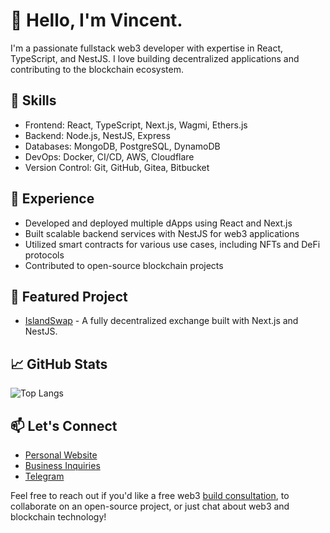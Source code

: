 # 👋 Hello, I'm Vincent.
I'm a passionate fullstack web3 developer with expertise in React, TypeScript, and NestJS. I love building decentralized applications and contributing to the blockchain ecosystem.

## 🚀 Skills
- Frontend: React, TypeScript, Next.js, Wagmi, Ethers.js
- Backend: Node.js, NestJS, Express
- Databases: MongoDB, PostgreSQL, DynamoDB
- DevOps: Docker, CI/CD, AWS, Cloudflare
- Version Control: Git, GitHub, Gitea, Bitbucket

## 💼 Experience

- Developed and deployed multiple dApps using React and Next.js
- Built scalable backend services with NestJS for web3 applications
- Utilized smart contracts for various use cases, including NFTs and DeFi protocols
- Contributed to open-source blockchain projects

## 🌟 Featured Project

- [IslandSwap](https://github.com/decentralbros/islandswap) - A fully decentralized exchange built with Next.js and NestJS.

## 📈 GitHub Stats
![Top Langs](https://github-readme-stats.vercel.app/api/top-langs/?username=vmcodes&layout=compact&theme=shades-of-purple)

## 📫 Let's Connect

- [Personal Website](https://vmcodes.com)
- [Business Inquiries](https://www.decentralbros.xyz)
- [Telegram](https://t.me/vinny_official)

Feel free to reach out if you'd like a free web3 [build consultation](https://calendly.com/decentral-bros/30min), to collaborate on an open-source project, or just chat about web3 and blockchain technology!
